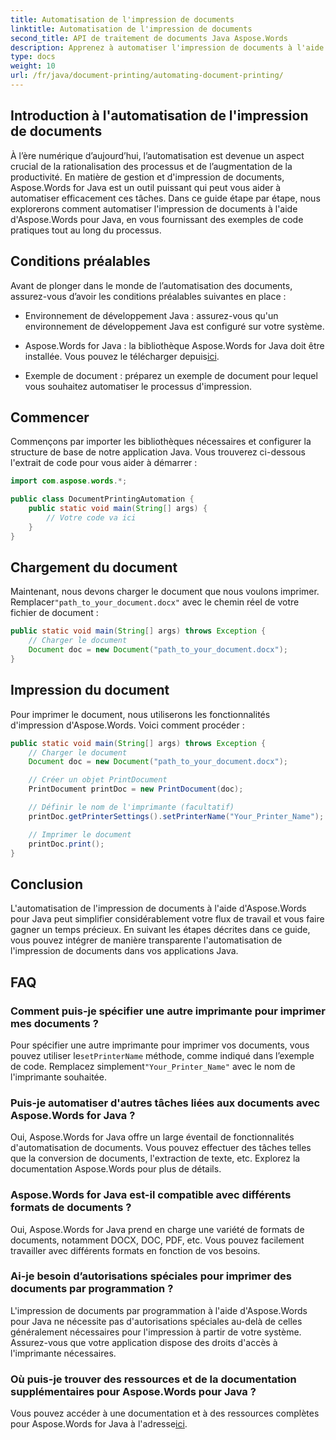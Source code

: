 ```yaml
---
title: Automatisation de l'impression de documents
linktitle: Automatisation de l'impression de documents
second_title: API de traitement de documents Java Aspose.Words
description: Apprenez à automatiser l'impression de documents à l'aide d'Aspose.Words pour Java. Guide étape par étape avec des exemples de code pour une gestion efficace des documents en Java.
type: docs
weight: 10
url: /fr/java/document-printing/automating-document-printing/
---
```


## Introduction à l'automatisation de l'impression de documents

À l’ère numérique d’aujourd’hui, l’automatisation est devenue un aspect crucial de la rationalisation des processus et de l’augmentation de la productivité. En matière de gestion et d'impression de documents, Aspose.Words for Java est un outil puissant qui peut vous aider à automatiser efficacement ces tâches. Dans ce guide étape par étape, nous explorerons comment automatiser l'impression de documents à l'aide d'Aspose.Words pour Java, en vous fournissant des exemples de code pratiques tout au long du processus.

## Conditions préalables

Avant de plonger dans le monde de l’automatisation des documents, assurez-vous d’avoir les conditions préalables suivantes en place :

- Environnement de développement Java : assurez-vous qu'un environnement de développement Java est configuré sur votre système.

- Aspose.Words for Java : la bibliothèque Aspose.Words for Java doit être installée. Vous pouvez le télécharger depuis[ici](https://releases.aspose.com/words/java/).

- Exemple de document : préparez un exemple de document pour lequel vous souhaitez automatiser le processus d'impression.

## Commencer

Commençons par importer les bibliothèques nécessaires et configurer la structure de base de notre application Java. Vous trouverez ci-dessous l'extrait de code pour vous aider à démarrer :

```java
import com.aspose.words.*;

public class DocumentPrintingAutomation {
    public static void main(String[] args) {
        // Votre code va ici
    }
}
```

## Chargement du document

 Maintenant, nous devons charger le document que nous voulons imprimer. Remplacer`"path_to_your_document.docx"` avec le chemin réel de votre fichier de document :

```java
public static void main(String[] args) throws Exception {
    // Charger le document
    Document doc = new Document("path_to_your_document.docx");
}
```

## Impression du document

Pour imprimer le document, nous utiliserons les fonctionnalités d'impression d'Aspose.Words. Voici comment procéder :

```java
public static void main(String[] args) throws Exception {
    // Charger le document
    Document doc = new Document("path_to_your_document.docx");

    // Créer un objet PrintDocument
    PrintDocument printDoc = new PrintDocument(doc);

    // Définir le nom de l'imprimante (facultatif)
    printDoc.getPrinterSettings().setPrinterName("Your_Printer_Name");

    // Imprimer le document
    printDoc.print();
}
```

## Conclusion

L'automatisation de l'impression de documents à l'aide d'Aspose.Words pour Java peut simplifier considérablement votre flux de travail et vous faire gagner un temps précieux. En suivant les étapes décrites dans ce guide, vous pouvez intégrer de manière transparente l'automatisation de l'impression de documents dans vos applications Java.

## FAQ

### Comment puis-je spécifier une autre imprimante pour imprimer mes documents ?

 Pour spécifier une autre imprimante pour imprimer vos documents, vous pouvez utiliser le`setPrinterName` méthode, comme indiqué dans l’exemple de code. Remplacez simplement`"Your_Printer_Name"` avec le nom de l'imprimante souhaitée.

### Puis-je automatiser d'autres tâches liées aux documents avec Aspose.Words for Java ?

Oui, Aspose.Words for Java offre un large éventail de fonctionnalités d'automatisation de documents. Vous pouvez effectuer des tâches telles que la conversion de documents, l'extraction de texte, etc. Explorez la documentation Aspose.Words pour plus de détails.

### Aspose.Words for Java est-il compatible avec différents formats de documents ?

Oui, Aspose.Words for Java prend en charge une variété de formats de documents, notamment DOCX, DOC, PDF, etc. Vous pouvez facilement travailler avec différents formats en fonction de vos besoins.

### Ai-je besoin d’autorisations spéciales pour imprimer des documents par programmation ?

L'impression de documents par programmation à l'aide d'Aspose.Words pour Java ne nécessite pas d'autorisations spéciales au-delà de celles généralement nécessaires pour l'impression à partir de votre système. Assurez-vous que votre application dispose des droits d'accès à l'imprimante nécessaires.

### Où puis-je trouver des ressources et de la documentation supplémentaires pour Aspose.Words pour Java ?

 Vous pouvez accéder à une documentation et à des ressources complètes pour Aspose.Words for Java à l'adresse[ici](https://reference.aspose.com/words/java/).